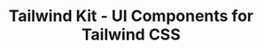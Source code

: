 ---
layout: post.njk
title: "Tailwind Kit - UI Components for Tailwind CSS"
summary: "A beautiful UI component showcase for Tailwinds UI. It has a lot of smaller elements like buttons, forms, navigation and lists as well as larger templates for bigger things. Over 250 components and templates that are also React/Vue/Angular compatible."
thumb: "http://pixelprowess.com/i/2021-08-27_12-36-49.png"
links:
  - website: "https://go.raybo.org/5Y67"
category: shorts
tags: 
- external
---